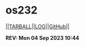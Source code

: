 # os232

||[TARBALL](https://humama.github.io/os232/SandBox/cbkadal.tar.xz)||[LOG](https://humama.github.io/os232/TXT/mylog.txt)||[GitHub](https://github.com/humama/os232/)||

**REV: Mon 04 Sep 2023 10:44**
